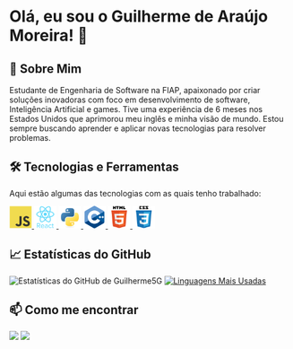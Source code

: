 # Olá, eu sou o Guilherme de Araújo Moreira! 👋

## 🚀 Sobre Mim
Estudante de Engenharia de Software na FIAP, apaixonado por criar soluções inovadoras com foco em desenvolvimento de software, Inteligência Artificial e games. Tive uma experiência de 6 meses nos Estados Unidos que aprimorou meu inglês e minha visão de mundo. Estou sempre buscando aprender e aplicar novas tecnologias para resolver problemas.

## 🛠️ Tecnologias e Ferramentas
Aqui estão algumas das tecnologias com as quais tenho trabalhado:

<p align="left">
  <a href="https://developer.mozilla.org/en-US/docs/Web/JavaScript" target="_blank" rel="noreferrer">
    <img src="https://raw.githubusercontent.com/devicons/devicon/master/icons/javascript/javascript-original.svg" alt="javascript" width="40" height="40"/>
  </a>
  <a href="https://reactjs.org/" target="_blank" rel="noreferrer">
    <img src="https://raw.githubusercontent.com/devicons/devicon/master/icons/react/react-original-wordmark.svg" alt="react" width="40" height="40"/>
  </a>
  <a href="https://www.python.org" target="_blank" rel="noreferrer">
    <img src="https://raw.githubusercontent.com/devicons/devicon/master/icons/python/python-original.svg" alt="python" width="40" height="40"/>
  </a>
  <a href="https://www.cplusplus.com/" target="_blank" rel="noreferrer">
    <img src="https://raw.githubusercontent.com/devicons/devicon/master/icons/cplusplus/cplusplus-original.svg" alt="cplusplus" width="40" height="40"/>
  </a>
  <a href="https://www.w3.org/html/" target="_blank" rel="noreferrer">
    <img src="https://raw.githubusercontent.com/devicons/devicon/master/icons/html5/html5-original-wordmark.svg" alt="html5" width="40" height="40"/>
  </a>
  <a href="https://www.w3schools.com/css/" target="_blank" rel="noreferrer">
    <img src="https://raw.githubusercontent.com/devicons/devicon/master/icons/css3/css3-original-wordmark.svg" alt="css3" width="40" height="40"/>
  </a>
</p>

## 📈 Estatísticas do GitHub
![Estatísticas do GitHub de Guilherme5G](https://github-readme-stats.vercel.app/api?username=Guilherme5G&show_icons=true&theme=dracula&include_all_commits=true&count_private=true)
[![Linguagens Mais Usadas](https://github-readme-stats.vercel.app/api/top-langs/?username=Guilherme5G&layout=compact&langs_count=7&theme=dracula)](https://github.com/Guilherme5G)

## 📫 Como me encontrar
<a href="www.linkedin.com/in/guilherme-de-araùjo-moreira-7440602b5" target="_blank"><img src="https://img.shields.io/badge/-LinkedIn-%230077B5?style=for-the-badge&logo=linkedin&logoColor=white" target="_blank"></a>
<a href="guiam2909@gmail.com"><img src="https://img.shields.io/badge/Gmail-D14836?style=for-the-badge&logo=gmail&logoColor=white" target="_blank"></a>
